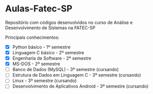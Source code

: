 # Aulas-Fatec-SP
Repositório com códigos desenvolvidos no curso de Análise e Desenvolvimento de Sistemas na FATEC-SP

Principais conhecimentos:

- [x] Python básico - 1º semestre
- [x] Linguagem C básico - 2º semestre
- [x] Engenharia de Software - 2º semestre
- [x] MS-DOS - 2º semestre
- [ ] Banco de Dados (MySQL) - 3º semestre (cursando)
- [ ] Estrutura de Dados em Linguagem C - 3º semestre (cursando)
- [ ] Linux - 3º semestre (cursando)
- [ ] Desenvolvimento de Aplicativos Android - 3º semestre (cursando)
